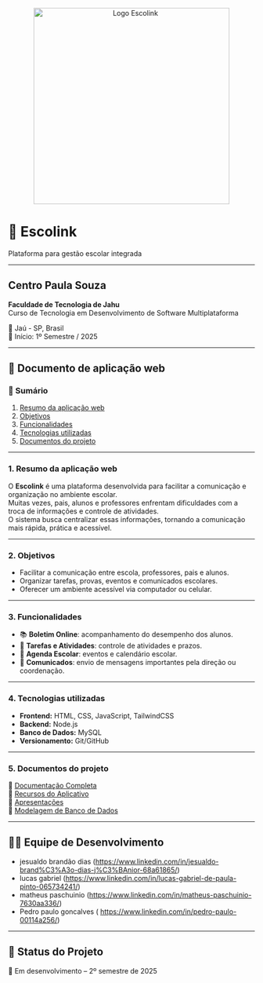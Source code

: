 <p align="center">
  <img src="logo-escolink.png" alt="Logo Escolink" width="400"/>
</p>

# 📘 Escolink

Plataforma para gestão escolar integrada

---

## Centro Paula Souza  
**Faculdade de Tecnologia de Jahu**  
Curso de Tecnologia em Desenvolvimento de Software Multiplataforma  

📍 Jaú - SP, Brasil  
📅 Início: 1º Semestre / 2025  

---

## 📄 Documento de aplicação web

### 📑 Sumário
1. [Resumo da aplicação web](#1-resumo-da-aplicação-web)  
2. [Objetivos](#2-objetivos)  
3. [Funcionalidades](#3-funcionalidades)  
4. [Tecnologias utilizadas](#4-tecnologias-utilizadas)  
5. [Documentos do projeto](#5-documentos-do-projeto)

---

### 1. Resumo da aplicação web  
O **Escolink** é uma plataforma desenvolvida para facilitar a comunicação e organização no ambiente escolar.  
Muitas vezes, pais, alunos e professores enfrentam dificuldades com a troca de informações e controle de atividades.  
O sistema busca centralizar essas informações, tornando a comunicação mais rápida, prática e acessível.  

---

### 2. Objetivos  
- Facilitar a comunicação entre escola, professores, pais e alunos.  
- Organizar tarefas, provas, eventos e comunicados escolares.  
- Oferecer um ambiente acessível via computador ou celular.  

---

### 3. Funcionalidades  
- 📚 **Boletim Online**: acompanhamento do desempenho dos alunos.  
- 📝 **Tarefas e Atividades**: controle de atividades e prazos.  
- 📅 **Agenda Escolar**: eventos e calendário escolar.  
- 📢 **Comunicados**: envio de mensagens importantes pela direção ou coordenação.  

---

### 4. Tecnologias utilizadas  
- **Frontend:** HTML, CSS, JavaScript, TailwindCSS  
- **Backend:** Node.js   
- **Banco de Dados:** MySQL 
- **Versionamento:** Git/GitHub  

---

### 5. Documentos do projeto  
📂 [Documentação Completa](./documentos)  
📂 [Recursos do Aplicativo](./aplicativo/recursos)  
📄 [Apresentações](./documentos/apresentacao.pdf)  
📄 [Modelagem de Banco de Dados](./documentos/modelagem-bd.pdf)  

---

## 👨‍💻 Equipe de Desenvolvimento  
- jesualdo brandão dias (https://www.linkedin.com/in/jesualdo-brand%C3%A3o-dias-j%C3%BAnior-68a61865/)
- lucas gabriel (https://www.linkedin.com/in/lucas-gabriel-de-paula-pinto-065734241/)
- matheus paschuinio (https://www.linkedin.com/in/matheus-paschuinio-7630aa336/)
- Pedro paulo goncalves ( https://www.linkedin.com/in/pedro-paulo-00114a256/)

---

## 📌 Status do Projeto  
🚧 Em desenvolvimento – 2º semestre de 2025